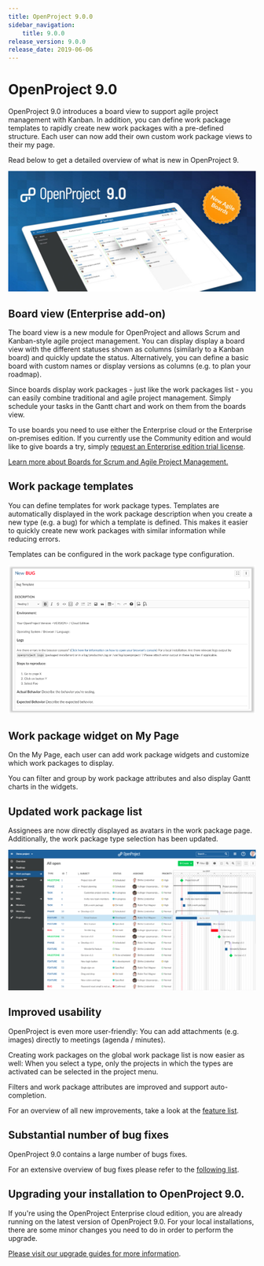 ```yaml
---
title: OpenProject 9.0.0
sidebar_navigation:
    title: 9.0.0
release_version: 9.0.0
release_date: 2019-06-06
---
```



# OpenProject 9.0

OpenProject 9.0 introduces a board view to support agile project management with Kanban. In addition, you can define work package templates to rapidly create new work packages with a pre-defined structure. Each user can now add their own custom work package views to their my page.

Read below to get a detailed overview of what is new in OpenProject 9.

![OpenProject 9](release-teaser.jpg)



## Board view (Enterprise add-on)

The board view is a new module for OpenProject and allows Scrum and Kanban-style agile project management. You can display display a board view with the different statuses shown as columns (similarly to a Kanban board) and quickly update the status. Alternatively, you can define a basic board with custom names or display versions as columns (e.g. to plan your roadmap).

Since boards display work packages - just like the work packages list - you can easily combine traditional and agile project management. Simply schedule your tasks in the Gantt chart and work on them from the boards view.

To use boards you need to use either the Enterprise cloud or the Enterprise on-premises edition. If you currently use the Community edition and would like to give boards a try, simply [request an Enterprise edition trial license]().

[Learn more about Boards for Scrum and Agile Project Management.]()



## Work package templates

You can define templates for work package types. Templates are automatically displayed in the work package description when you create a new type (e.g. a bug) for which a template is defined. This makes it easier to quickly create new work packages with similar information while reducing errors.

Templates can be configured in the work package type configuration.

![img](template.png)



## Work package widget on My Page

On the My Page, each user can add work package widgets and customize which work packages to display.

You can filter and group by work package attributes and also display Gantt charts in the widgets.



## Updated work package list

Assignees are now directly displayed as avatars in the work package page. Additionally, the work package type selection has been updated.

![Improved design](improved-design.png)



## Improved usability

OpenProject is even more user-friendly: You can add attachments (e.g. images) directly to meetings (agenda / minutes).

Creating work packages on the global work package list is now easier as well: When you select a type, only the projects in which the types are activated can be selected in the project menu.

Filters and work package attributes are improved and support auto-completion.

For an overview of all new improvements, take a look at the [feature list](https://community.openproject.com/projects/openproject/work_packages?query_props={"c"%3A["id"%2C"subject"%2C"type"%2C"status"%2C"assignee"%2C"version"]%2C"hi"%3Atrue%2C"g"%3A""%2C"t"%3A"id%3Aasc"%2C"f"%3A[{"n"%3A"status"%2C"o"%3A"!"%2C"v"%3A["6"]}%2C{"n"%3A"version"%2C"o"%3A"%3D"%2C"v"%3A["853"]}%2C{"n"%3A"subprojectId"%2C"o"%3A"*"%2C"v"%3A[]}%2C{"n"%3A"type"%2C"o"%3A"%3D"%2C"v"%3A["6"%2C"8"]}]%2C"pa"%3A1%2C"pp"%3A100}).



## Substantial number of bug fixes

OpenProject 9.0 contains a large number of bugs fixes.

For an extensive overview of bug fixes please refer to the [following list](https://community.openproject.com/projects/openproject/work_packages?query_props={"c"%3A["id"%2C"subject"%2C"type"%2C"status"%2C"assignee"]%2C"hi"%3Afalse%2C"g"%3A""%2C"t"%3A"id%3Adesc"%2C"f"%3A[{"n"%3A"version"%2C"o"%3A"%3D"%2C"v"%3A["853"]}%2C{"n"%3A"type"%2C"o"%3A"%3D"%2C"v"%3A["1"]}%2C{"n"%3A"subprojectId"%2C"o"%3A"*"%2C"v"%3A[]}]%2C"pa"%3A1%2C"pp"%3A20}).



## Upgrading your installation to OpenProject 9.0.

If you're using the OpenProject Enterprise cloud edition, you are already running on the latest version of OpenProject 9.0. For your local installations, there are some minor changes you need to do in order to perform the upgrade.

[Please visit our upgrade guides for more information](../../../installation-and-operations/operation/upgrading).
